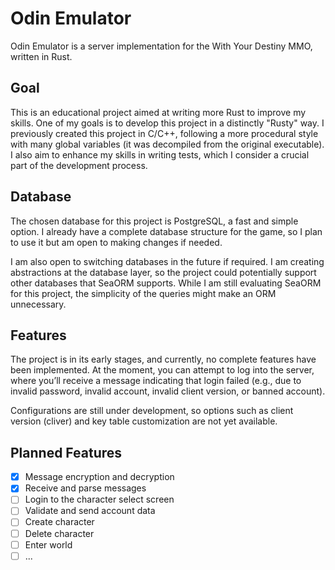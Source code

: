 # Odin Emulator
Odin Emulator is a server implementation for the With Your Destiny MMO, written in Rust.

## Goal
This is an educational project aimed at writing more Rust to improve my skills. One of my goals is to develop this project in a distinctly "Rusty" way. I previously created this project in C/C++, following a more procedural style with many global variables (it was decompiled from the original executable). I also aim to enhance my skills in writing tests, which I consider a crucial part of the development process.

## Database
The chosen database for this project is PostgreSQL, a fast and simple option. I already have a complete database structure for the game, so I plan to use it but am open to making changes if needed.

I am also open to switching databases in the future if required. I am creating abstractions at the database layer, so the project could potentially support other databases that SeaORM supports. While I am still evaluating SeaORM for this project, the simplicity of the queries might make an ORM unnecessary.

## Features
The project is in its early stages, and currently, no complete features have been implemented. At the moment, you can attempt to log into the server, where you’ll receive a message indicating that login failed (e.g., due to invalid password, invalid account, invalid client version, or banned account).

Configurations are still under development, so options such as client version (cliver) and key table customization are not yet available.

## Planned Features
- [x] Message encryption and decryption
- [x] Receive and parse messages
- [ ] Login to the character select screen
- [ ] Validate and send account data
- [ ] Create character
- [ ] Delete character
- [ ] Enter world
- [ ] ...
